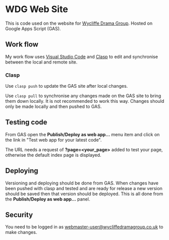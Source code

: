 # WDG Web Site
This is code used on the website for [Wycliffe Drama Group](https://www.wycliffedramagroup.co.uk/).  Hosted on Google Apps Script (GAS).

## Work flow
My work flow uses [Visual Studio Code](https://code.visualstudio.com/) and [Clasp](https://codelabs.developers.google.com/codelabs/clasp/#0) to edit and synchronise between the local and remote site.

### Clasp
Use `clasp push` to update the GAS site after local changes.

Use `clasp pull` to synchronise any changes made on the GAS site to bring them down locally.  It is not recommended to work this way.  Changes should only be made locally and then pushed to GAS.

## Testing code
From GAS open the **Publish/Deploy as web app...** menu item and click on the link in "Test web app for your latest code".

The URL needs a request of **?page=<your_page>** added to test your page, otherwise the default index page is displayed.

## Deploying
Versioning and deploying should be done from GAS.  When changes have been pushed with clasp and tested and are ready for release a new version should be saved then that version should be deployed.  This is all done from the **Publish/Deploy as web app...** panel.

## Security
You need to be logged in as webmaster-user@wycliffedramagroup.co.uk to make changes.
